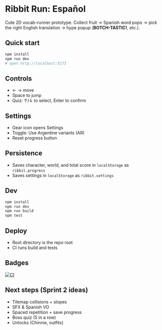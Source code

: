 
# Ribbit Run: Español

Cute 2D vocab-runner prototype. Collect fruit → Spanish word pops → pick the right English translation → hype popup (**BOTCH-TASTIC!**, etc.).

## Quick start
```bash
npm install
npm run dev
# open http://localhost:5173
```

## Controls
- ← → move
- Space to jump
- Quiz: ↑/↓ to select, Enter to confirm

## Settings
- Gear icon opens Settings
- Toggle: Use Argentine variants (AR)
- Reset progress button

## Persistence
- Saves character, world, and total score in `localStorage` as `ribbit.progress`
- Saves settings in `localStorage` as `ribbit.settings`

## Dev
```bash
npm install
npm run dev
npm run build
npm test
```

## Deploy
- Root directory is the repo root
- CI runs build and tests

## Badges
[![CI](https://github.com/beeboopbeeboop/ribbit-run/actions/workflows/ci.yml/badge.svg)](https://github.com/beeboopbeeboop/ribbit-run/actions/workflows/ci.yml)

## Next steps (Sprint 2 ideas)
- Tilemap collisions + slopes
- SFX & Spanish VO
- Spaced repetition + save progress
- Boss quiz (5 in a row)
- Unlocks (Chinnie, outfits)
